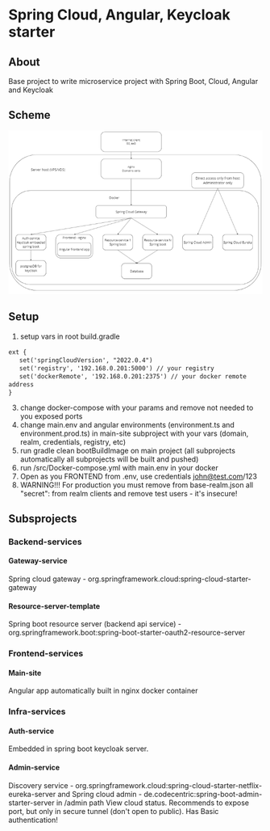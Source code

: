 # Spring Cloud, Angular, Keycloak starter
## About
Base project to write microservice project with Spring Boot, Cloud, Angular and Keycloak
## Scheme
![Screenshot](src/arch.png)
## Setup
1. setup vars in root build.gradle
```
ext {
   set('springCloudVersion', "2022.0.4")
   set('registry', '192.168.0.201:5000') // your registry
   set('dockerRemote', '192.168.0.201:2375') // your docker remote address
}
   ```
3. change docker-compose with your params and remove not needed to you exposed ports
4. change main.env and angular environments (environment.ts and environment.prod.ts) in main-site subproject with your vars (domain, realm, credentials, registry, etc)
5. run gradle clean bootBuildImage on main project (all subprojects automatically all subprojects will be built and pushed)
6. run /src/Docker-compose.yml with main.env in your docker
7. Open as you FRONTEND from .env, use credentials john@test.com/123
8. WARNING!!! For production you must remove from base-realm.json all "secret": from realm clients and remove test users - it's insecure!

## Subsprojects
### Backend-services
#### Gateway-service
Spring cloud gateway - org.springframework.cloud:spring-cloud-starter-gateway
#### Resource-server-template
Spring boot resource server (backend api service) - org.springframework.boot:spring-boot-starter-oauth2-resource-server
### Frontend-services
#### Main-site
Angular app automatically built in nginx docker container 
### Infra-services
#### Auth-service
Embedded in spring boot keycloak server.
#### Admin-service
Discovery service - org.springframework.cloud:spring-cloud-starter-netflix-eureka-server
and
Spring cloud admin - de.codecentric:spring-boot-admin-starter-server in /admin path
View cloud status.
Recommends to expose port, but only in secure tunnel (don't open to public).
Has Basic authentication!